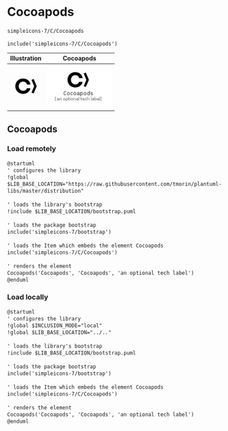 # Cocoapods


```text
simpleicons-7/C/Cocoapods
```

```text
include('simpleicons-7/C/Cocoapods')
```



| Illustration | Cocoapods |
| :---: | :---: |
| ![illustration for Illustration](../../simpleicons-7/C/Cocoapods.png) | ![illustration for Cocoapods](../../simpleicons-7/C/Cocoapods.Local.png) |




## Cocoapods

### Load remotely
```plantuml
@startuml
' configures the library
!global $LIB_BASE_LOCATION="https://raw.githubusercontent.com/tmorin/plantuml-libs/master/distribution"

' loads the library's bootstrap
!include $LIB_BASE_LOCATION/bootstrap.puml

' loads the package bootstrap
include('simpleicons-7/bootstrap')

' loads the Item which embeds the element Cocoapods
include('simpleicons-7/C/Cocoapods')

' renders the element
Cocoapods('Cocoapods', 'Cocoapods', 'an optional tech label')
@enduml
```

### Load locally
```plantuml
@startuml
' configures the library
!global $INCLUSION_MODE="local"
!global $LIB_BASE_LOCATION="../.."

' loads the library's bootstrap
!include $LIB_BASE_LOCATION/bootstrap.puml

' loads the package bootstrap
include('simpleicons-7/bootstrap')

' loads the Item which embeds the element Cocoapods
include('simpleicons-7/C/Cocoapods')

' renders the element
Cocoapods('Cocoapods', 'Cocoapods', 'an optional tech label')
@enduml
```


